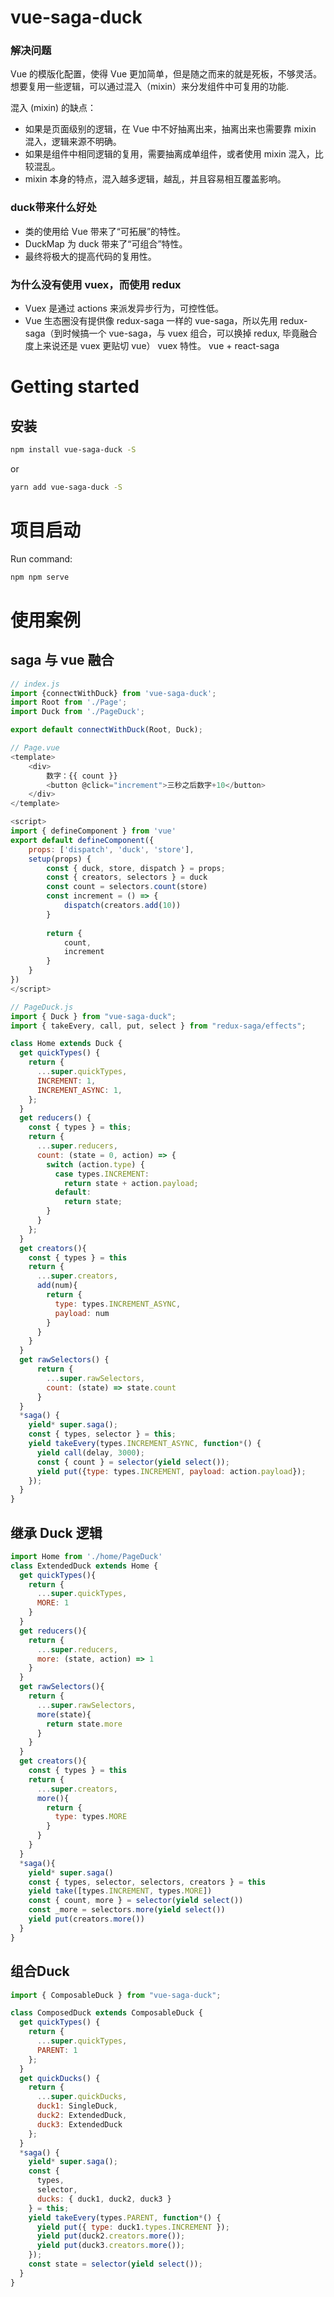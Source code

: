 # vue-saga-duck

### 解决问题
Vue 的模版化配置，使得 Vue 更加简单，但是随之而来的就是死板，不够灵活。想要复用一些逻辑，可以通过混入（mixin）来分发组件中可复用的功能.

混入 (mixin) 的缺点：
- 如果是页面级别的逻辑，在 Vue 中不好抽离出来，抽离出来也需要靠 mixin 混入，逻辑来源不明确。
- 如果是组件中相同逻辑的复用，需要抽离成单组件，或者使用 mixin 混入，比较混乱。
- mixin 本身的特点，混入越多逻辑，越乱，并且容易相互覆盖影响。

### duck带来什么好处
- 类的使用给 Vue 带来了“可拓展”的特性。
- DuckMap 为 duck 带来了“可组合”特性。
- 最终将极大的提高代码的复用性。

### 为什么没有使用 vuex，而使用 redux
- Vuex 是通过 actions 来派发异步行为，可控性低。
- Vue 生态圈没有提供像 redux-saga 一样的 vue-saga，所以先用 redux-saga（到时候搞一个 vue-saga，与 vuex 组合，可以换掉 redux, 毕竟融合度上来说还是 vuex 更贴切 vue）
vuex 特性。 vue + react-saga

# Getting started

## 安装
```sh
npm install vue-saga-duck -S
```
or
```sh
yarn add vue-saga-duck -S
```

# 项目启动
Run command:
```sh
npm npm serve
```

# 使用案例
## saga 与 vue 融合
```js
// index.js
import {connectWithDuck} from 'vue-saga-duck';
import Root from './Page';
import Duck from './PageDuck';

export default connectWithDuck(Root, Duck);
```

```js
// Page.vue
<template>
    <div>
        数字：{{ count }}
        <button @click="increment">三秒之后数字+10</button>
    </div>
</template>

<script>
import { defineComponent } from 'vue'
export default defineComponent({
    props: ['dispatch', 'duck', 'store'],
    setup(props) {
        const { duck, store, dispatch } = props;
        const { creators, selectors } = duck
        const count = selectors.count(store)
        const increment = () => {
            dispatch(creators.add(10))
        }
        
        return {
            count,
            increment
        }
    }
})
</script>
```

```js
// PageDuck.js
import { Duck } from "vue-saga-duck";
import { takeEvery, call, put, select } from "redux-saga/effects";

class Home extends Duck {
  get quickTypes() {
    return {
      ...super.quickTypes,
      INCREMENT: 1,
      INCREMENT_ASYNC: 1,
    };
  }
  get reducers() {
    const { types } = this;
    return {
      ...super.reducers,
      count: (state = 0, action) => {
        switch (action.type) {
          case types.INCREMENT:
            return state + action.payload;
          default:
            return state;
        }
      }
    };
  }
  get creators(){
    const { types } = this
    return {
      ...super.creators,
      add(num){
        return {
          type: types.INCREMENT_ASYNC,
          payload: num
        }
      }
    }
  }
  get rawSelectors() {
      return {
        ...super.rawSelectors,
        count: (state) => state.count
      }
  }
  *saga() {
    yield* super.saga();
    const { types, selector } = this;
    yield takeEvery(types.INCREMENT_ASYNC, function*() {
      yield call(delay, 3000);
      const { count } = selector(yield select());
      yield put({type: types.INCREMENT, payload: action.payload});
    });
  }
}
```


## 继承 Duck 逻辑
```js
import Home from './home/PageDuck'
class ExtendedDuck extends Home {
  get quickTypes(){
    return {
      ...super.quickTypes,
      MORE: 1
    }
  }
  get reducers(){
    return {
      ...super.reducers,
      more: (state, action) => 1
    }
  }
  get rawSelectors(){
    return {
      ...super.rawSelectors,
      more(state){
        return state.more
      }
    }
  }
  get creators(){
    const { types } = this
    return {
      ...super.creators,
      more(){
        return {
          type: types.MORE
        }
      }
    }
  }
  *saga(){
    yield* super.saga()
    const { types, selector, selectors, creators } = this
    yield take([types.INCREMENT, types.MORE])
    const { count, more } = selector(yield select())
    const _more = selectors.more(yield select())
    yield put(creators.more())
  }
}
```

## 组合Duck
```js
import { ComposableDuck } from "vue-saga-duck";

class ComposedDuck extends ComposableDuck {
  get quickTypes() {
    return {
      ...super.quickTypes,
      PARENT: 1
    };
  }
  get quickDucks() {
    return {
      ...super.quickDucks,
      duck1: SingleDuck,
      duck2: ExtendedDuck,
      duck3: ExtendedDuck
    };
  }
  *saga() {
    yield* super.saga();
    const {
      types,
      selector,
      ducks: { duck1, duck2, duck3 }
    } = this;
    yield takeEvery(types.PARENT, function*() {
      yield put({ type: duck1.types.INCREMENT });
      yield put(duck2.creators.more());
      yield put(duck3.creators.more());
    });
    const state = selector(yield select());
  }
}
```

